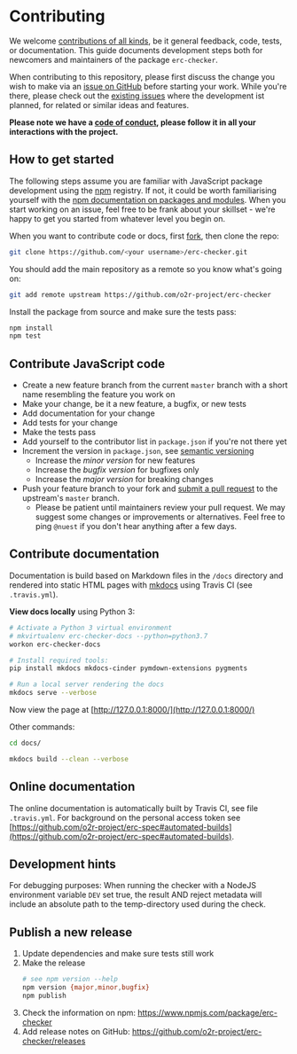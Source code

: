 # Contributing

We welcome [contributions of all kinds](https://opensource.guide/how-to-contribute/), be it general feedback, code, tests, or documentation.
This guide documents development steps both for newcomers and maintainers of the package `erc-checker`.

When contributing to this repository, please first discuss the change you wish to make via an [issue on GitHub](https://github.com/o2r-project/erc-checker/issues) before starting your work.
While you're there, please check out the [existing issues](https://github.com/o2r-project/erc-checker/issues)  where the development ist planned, for related or similar ideas and features.

**Please note we have a [code of conduct](CONDUCT.md), please follow it in all your interactions with the project.**

## How to get started

The following steps assume you are familiar with JavaScript package development using the [npm](https://www.npmjs.com/) registry.
If not, it could be worth familiarising yourself with the [npm documentation on packages and modules](https://docs.npmjs.com/packages-and-modules/).
When you start working on an issue, feel free to be frank about your skillset - we're happy to get you started from whatever level you begin on.

When you want to contribute code or docs, first [fork](https://help.github.com/en/articles/fork-a-repo), then clone the repo:

```bash
git clone https://github.com/<your username>/erc-checker.git
```

You should add the main repository as a remote so you know what's going on:

```bash
git add remote upstream https://github.com/o2r-project/erc-checker
```

Install the package from source and make sure the tests pass:

```bash
npm install
npm test
```

## Contribute JavaScript code

- Create a new feature branch from the current `master` branch with a short name resembling the feature you work on
- Make your change, be it a new feature, a bugfix, or new tests
- Add documentation for your change
- Add tests for your change
- Make the tests pass
- Add yourself to the contributor list in `package.json` if you're not there yet
- Increment the version in `package.json`, see [semantic versioning]()
  - Increase the _minor version_ for new features
  - Increase the _bugfix version_ for bugfixes only
  - Increase the _major version_ for breaking changes
- Push your feature branch to your fork and [submit a pull request](https://help.github.com/en/articles/about-pull-requests) to the upstream's `master` branch.
  - Please be patient until maintainers review your pull request.
    We may suggest some changes or improvements or alternatives.
    Feel free to ping `@nuest` if you don't hear anything after a few days.

## Contribute documentation

Documentation is build based on Markdown files in the `/docs` directory and rendered into static HTML pages with [mkdocs]() using Travis CI (see `.travis.yml`).

**View docs locally** using Python 3:

```bash
# Activate a Python 3 virtual environment
# mkvirtualenv erc-checker-docs --python=python3.7
workon erc-checker-docs

# Install required tools:
pip install mkdocs mkdocs-cinder pymdown-extensions pygments

# Run a local server rendering the docs
mkdocs serve --verbose
```

Now view the page at [http://127.0.0.1:8000/](http://127.0.0.1:8000/)

Other commands:

```bash
cd docs/

mkdocs build --clean --verbose
```

## Online documentation

The online documentation is automatically built by Travis CI, see file `.travis.yml`.
For background on the personal access token see [https://github.com/o2r-project/erc-spec#automated-builds](https://github.com/o2r-project/erc-spec#automated-builds).

## Development hints

For debugging purposes: When running the checker with a NodeJS environment variable `DEV` set true, the result AND reject metadata will include an absolute path to the temp-directory used during the check.

## Publish a new release

1. Update dependencies and make sure tests still work
1. Make the release
   ```bash
   # see npm version --help
   npm version {major,minor,bugfix}
   npm publish
   ```
1. Check the information on npm: https://www.npmjs.com/package/erc-checker
1. Add release notes on GitHub: https://github.com/o2r-project/erc-checker/releases
